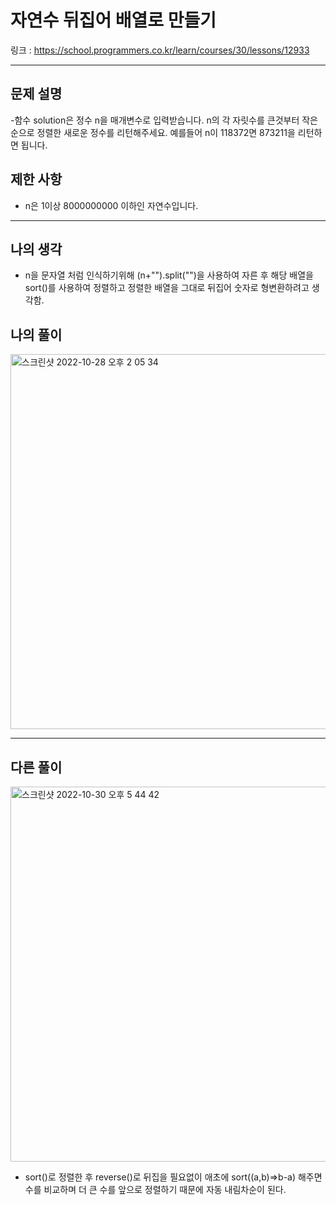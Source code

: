 # 자연수 뒤집어 배열로 만들기

링크 : https://school.programmers.co.kr/learn/courses/30/lessons/12933

---

## 문제 설명

-함수 solution은 정수 n을 매개변수로 입력받습니다. n의 각 자릿수를 큰것부터 작은 순으로 정렬한 새로운 정수를 리턴해주세요. 예를들어 n이 118372면 873211을 리턴하면 됩니다.

## 제한 사항

- n은 1이상 8000000000 이하인 자연수입니다.

---

## 나의 생각

- n을 문자열 처럼 인식하기위해 (n+"").split("")을 사용하여 자른 후 해당 배열을 sort()를 사용하여 정렬하고 정렬한 배열을 그대로 뒤집어 숫자로 형변환하려고 생각함.

## 나의 풀이

<img width="600" alt="스크린샷 2022-10-28 오후 2 05 34" src="https://user-images.githubusercontent.com/94230809/198507090-8434de75-8cad-4023-b025-6f752bd34788.png">

---

## 다른 풀이

<img width="600" alt="스크린샷 2022-10-30 오후 5 44 42" src="https://user-images.githubusercontent.com/94230809/198870017-de127737-4aa6-436a-82bd-bc9a2003c1f1.png">

- sort()로 정렬한 후 reverse()로 뒤집을 필요없이 애초에 sort((a,b)=>b-a) 해주면 수를 비교하며 더 큰 수를 앞으로 정렬하기 때문에 자동 내림차순이 된다.

